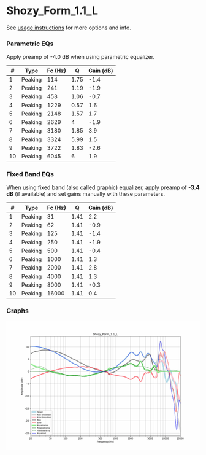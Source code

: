 # Shozy_Form_1.1_L
See [usage instructions](https://github.com/jaakkopasanen/AutoEq#usage) for more options and info.

### Parametric EQs
Apply preamp of -4.0 dB when using parametric equalizer.

|   # | Type    |   Fc (Hz) |    Q |   Gain (dB) |
|-----|---------|-----------|------|-------------|
|   1 | Peaking |       114 | 1.75 |        -1.4 |
|   2 | Peaking |       241 | 1.19 |        -1.9 |
|   3 | Peaking |       458 | 1.06 |        -0.7 |
|   4 | Peaking |      1229 | 0.57 |         1.6 |
|   5 | Peaking |      2148 | 1.57 |         1.7 |
|   6 | Peaking |      2629 | 4    |        -1.9 |
|   7 | Peaking |      3180 | 1.85 |         3.9 |
|   8 | Peaking |      3324 | 5.99 |         1.5 |
|   9 | Peaking |      3722 | 1.83 |        -2.6 |
|  10 | Peaking |      6045 | 6    |         1.9 |

### Fixed Band EQs
When using fixed band (also called graphic) equalizer, apply preamp of **-3.4 dB** (if available) and set gains manually with these parameters.

|   # | Type    |   Fc (Hz) |    Q |   Gain (dB) |
|-----|---------|-----------|------|-------------|
|   1 | Peaking |        31 | 1.41 |         2.2 |
|   2 | Peaking |        62 | 1.41 |        -0.9 |
|   3 | Peaking |       125 | 1.41 |        -1.4 |
|   4 | Peaking |       250 | 1.41 |        -1.9 |
|   5 | Peaking |       500 | 1.41 |        -0.4 |
|   6 | Peaking |      1000 | 1.41 |         1.3 |
|   7 | Peaking |      2000 | 1.41 |         2.8 |
|   8 | Peaking |      4000 | 1.41 |         1.3 |
|   9 | Peaking |      8000 | 1.41 |        -0.3 |
|  10 | Peaking |     16000 | 1.41 |         0.4 |

### Graphs
![](./Shozy_Form_1.1_L.png)

